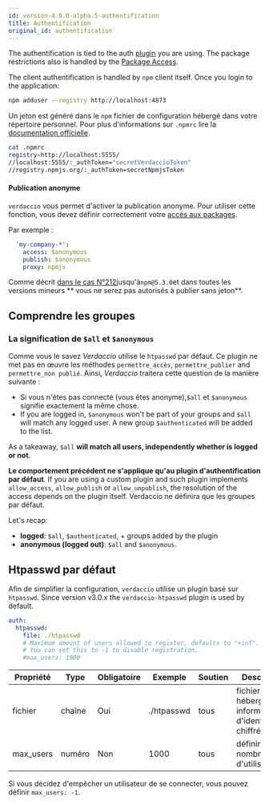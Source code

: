 ```yaml
---
id: version-4.0.0-alpha.5-authentification
title: Authentification
original_id: authentification
---
```


The authentification is tied to the auth [plugin](plugins.md) you are using. The package restrictions also is handled by the [Package Access](packages.md).

The client authentification is handled by `npm` client itself. Once you login to the application:

```bash
npm adduser --registry http://localhost:4873
```

Un jeton est généré dans le `npm` fichier de configuration hébergé dans votre répertoire personnel. Pour plus d'informations sur `.npmrc` lire la [documentation officielle](https://docs.npmjs.com/files/npmrc).

```bash
cat .npmrc
registry=http://localhost:5555/
//localhost:5555/:_authToken="secretVerdaccioToken"
//registry.npmjs.org/:_authToken=secretNpmjsToken
```

#### Publication anonyme

`verdaccio` vous permet d'activer la publication anonyme. Pour utiliser cette fonction, vous devez définir correctement votre [accès aux packages](packages.md).

Par exemple :

```yaml
  'my-company-*':
    access: $anonymous
    publish: $anonymous
    proxy: npmjs
```

Comme décrit [ dans le cas N°212](https://github.com/verdaccio/verdaccio/issues/212#issuecomment-308578500)jusqu'à`npm@5.3.0`et dans toutes les versions mineurs ** vous ne serez pas autorisés à publier sans jeton**.

## Comprendre les groupes

### La signification de `$all` et `$anonymous`

Comme vous le savez *Verdaccio* utilise le `htpasswd` par défaut. Ce plugin ne met pas en œuvre les méthodes `permettre_accès`, `permettre_publier` and `permettre_non publié`. Ainsi, *Verdaccio* traitera cette question de la manière suivante :

* Si vous n'êtes pas connecté (vous êtes anonyme),`$all` et `$anonymous` signifie exactement la même chose.
* If you are logged in, `$anonymous` won't be part of your groups and `$all` will match any logged user. A new group `$authenticated` will be added to the list.

As a takeaway, `$all` **will match all users, independently whether is logged or not**.

**Le comportement précédent ne s'applique qu'au plugin d'authentification par défaut**. If you are using a custom plugin and such plugin implements `allow_access`, `allow_publish` or `allow_unpublish`, the resolution of the access depends on the plugin itself. Verdaccio ne définira que les groupes par défaut.

Let's recap:

* **logged**: `$all`, `$authenticated`, + groups added by the plugin
* **anonymous (logged out)**: `$all` and `$anonymous`.

## Htpasswd par défaut

Afin de simplifier la configuration, `verdaccio` utilise un plugin basé sur `htpasswd`. Since version v3.0.x the `verdaccio-htpasswd` plugin is used by default.

```yaml
auth:
  htpasswd:
    file: ./htpasswd
    # Maximum amount of users allowed to register, defaults to "+inf".
    # You can set this to -1 to disable registration.
    #max_users: 1000
```

| Propriété | Type   | Obligatoire | Exemple    | Soutien | Description                                                     |
| --------- | ------ | ----------- | ---------- | ------- | --------------------------------------------------------------- |
| fichier   | chaîne | Oui         | ./htpasswd | tous    | fichier qui héberge les informations d'identification chiffrées |
| max_users | numéro | Non         | 1000       | tous    | définir un nombre limite d'utilisateurs                         |

Si vous décidez d'empêcher un utilisateur de se connecter, vous pouvez définir `max_users: -1`.